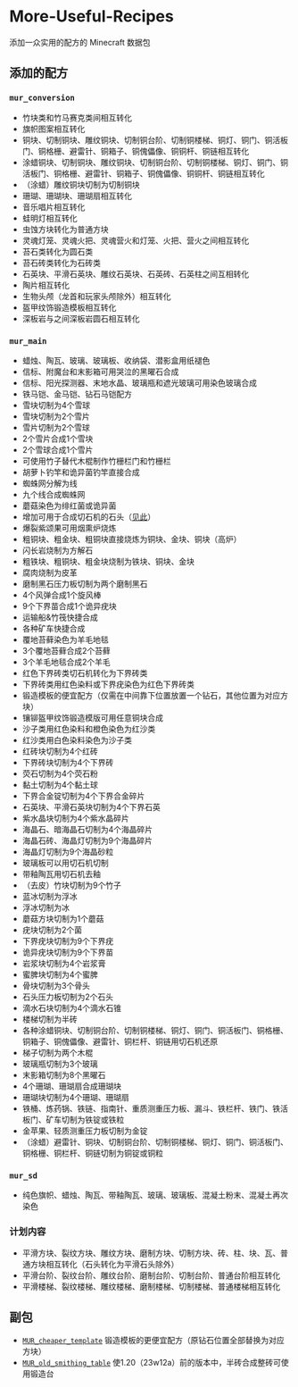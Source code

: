 # More-Useful-Recipes

添加一众实用的配方的 Minecraft 数据包

## 添加的配方

### `mur_conversion`

- 竹块类和竹马赛克类间相互转化
- 旗帜图案相互转化
- 铜块、切制铜块、雕纹铜块、切制铜台阶、切制铜楼梯、铜灯、铜门、铜活板门、铜格栅、避雷针、铜箱子、铜傀儡像、铜铜杆、铜链相互转化
- 涂蜡铜块、切制铜块、雕纹铜块、切制铜台阶、切制铜楼梯、铜灯、铜门、铜活板门、铜格栅、避雷针、铜箱子、铜傀儡像、铜铜杆、铜链相互转化
- （涂蜡）雕纹铜块切制为切制铜块
- 珊瑚、珊瑚块、珊瑚扇相互转化
- 音乐唱片相互转化
- 蛙明灯相互转化
- 虫蚀方块转化为普通方块
- 灵魂灯笼、灵魂火把、灵魂营火和灯笼、火把、营火之间相互转化
- 苔石类转化为圆石类
- 苔石砖类转化为石砖类
- 石英块、平滑石英块、雕纹石英块、石英砖、石英柱之间互相转化
- 陶片相互转化
- 生物头颅（龙首和玩家头颅除外）相互转化
- 盔甲纹饰锻造模板相互转化
- 深板岩与之间深板岩圆石相互转化

### `mur_main`

- 蜡烛、陶瓦、玻璃、玻璃板、收纳袋、潜影盒用纸褪色
- 信标、附魔台和末影箱可用哭泣的黑曜石合成
- 信标、阳光探测器、末地水晶、玻璃瓶和遮光玻璃可用染色玻璃合成
- 铁马铠、金马铠、钻石马铠配方
- 雪块切制为4个雪球
- 雪块切制为2个雪片
- 雪片切制为2个雪球
- 2个雪片合成1个雪块
- 2个雪球合成1个雪片
- 可使用竹子替代木棍制作竹栅栏门和竹栅栏
- 胡萝卜钓竿和诡异菌钓竿直接合成
- 蜘蛛网分解为线
- 九个线合成蜘蛛网
- 蘑菇染色为绯红菌或诡异菌
- 增加可用于合成切石机的石头（[见此](https://github.com/RainStar7981/More-Useful-Recipes/blob/main/rocks_for_stonecutter.md)）
- 爆裂紫颂果可用烟熏炉烧炼
- 粗铜块、粗金块、粗铜块直接烧炼为铜块、金块、铜块（高炉）
- 闪长岩烧制为方解石
- 粗铁块、粗铜块、粗金块烧制为铁块、铜块、金块
- 腐肉烧制为皮革
- 磨制黑石压力板切制为两个磨制黑石
- 4个风弹合成1个旋风棒
- 9个下界苗合成1个诡异疣块
- 运输船&竹筏快捷合成
- 各种矿车快捷合成
- 覆地苔藓染色为羊毛地毯
- 3个覆地苔藓合成2个苔藓
- 3个羊毛地毯合成2个羊毛
- 红色下界砖类切石机转化为下界砖类
- 下界砖类用红色染料或下界疣染色为红色下界砖类
- 锻造模板的便宜配方（仅需在中间靠下位置放置一个钻石，其他位置为对应方块）
- 镶铆盔甲纹饰锻造模版可用任意铜块合成
- 沙子类用红色染料和橙色染色为红沙类
- 红沙类用白色染料染色为沙子类
- 红砖块切制为4个红砖
- 下界砖块切制为4个下界砖
- 荧石切制为4个荧石粉
- 黏土切制为4个黏土球
- 下界合金锭切制为4个下界合金碎片
- 石英块、平滑石英块切制为4个下界石英
- 紫水晶块切制为4个紫水晶碎片
- 海晶石、暗海晶石切制为4个海晶碎片
- 海晶石砖、海晶灯切制为9个海晶碎片
- 海晶灯切制为9个海晶砂粒
- 玻璃板可以用切石机切制
- 带釉陶瓦用切石机去釉
- （去皮）竹块切制为9个竹子
- 蓝冰切制为浮冰
- 浮冰切制为冰
- 蘑菇方块切制为1个蘑菇
- 疣块切制为2个菌
- 下界疣块切制为9个下界疣
- 诡异疣块切制为9个下界苗
- 岩浆块切制为4个岩浆膏
- 蜜脾块切制为4个蜜脾
- 骨块切制为3个骨头
- 石头压力板切制为2个石头
- 滴水石块切制为4个滴水石锥
- 楼梯切制为半砖
- 各种涂蜡铜块、切制铜台阶、切制铜楼梯、铜灯、铜门、铜活板门、铜格栅、铜箱子、铜傀儡像、避雷针、铜栏杆、铜链用切石机还原
- 梯子切制为两个木棍
- 玻璃瓶切制为3个玻璃
- 末影箱切制为8个黑曜石
- 4个珊瑚、珊瑚扇合成珊瑚块
- 珊瑚块切制为4个珊瑚、珊瑚扇
- 铁桶、炼药锅、铁链、指南针、重质测重压力板、漏斗、铁栏杆、铁门、铁活板门、矿车切制为铁锭或铁粒
- 金苹果、轻质测重压力板切制为金锭
- （涂蜡）避雷针、铜块、切制铜台阶、切制铜楼梯、铜灯、铜门、铜活板门、铜格栅、铜栏杆、铜链切制为铜锭或铜粒

### `mur_sd`

- 纯色旗帜、蜡烛、陶瓦、带釉陶瓦、玻璃、玻璃板、混凝土粉末、混凝土再次染色

### 计划内容

- 平滑方块、裂纹方块、雕纹方块、磨制方块、切制方块、砖、柱、块、瓦、普通方块相互转化（石头转化为平滑石头除外）
- 平滑台阶、裂纹台阶、雕纹台阶、磨制台阶、切制台阶、普通台阶相互转化
- 平滑楼梯、裂纹楼梯、雕纹楼梯、磨制楼梯、切制楼梯、普通楼梯相互转化

## 副包

- [`MUR_cheaper_template`](https://github.com/RainStar7981/More-Useful-Recipes/releases/tag/v1.1.0-cheaper_tempalte) 锻造模板的更便宜配方（原钻石位置全部替换为对应方块）
- [`MUR_old_smithing_table`](https://github.com/RainStar7981/More-Useful-Recipes/releases/tag/v1.0.1-old_smithing_table) 使1.20（23w12a）前的版本中，半砖合成整砖可使用锻造台
